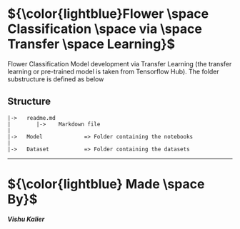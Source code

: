 # ${\color{lightblue}Flower \space Classification \space via \space Transfer \space Learning}$
Flower Classification Model development via Transfer Learning (the transfer learning or pre-trained model is taken from Tensorflow Hub).
The folder substructure is defined as below

## Structure
    
    |->   readme.md
    |        |->    Markdown file
    |
    |->   Model             => Folder containing the notebooks
    |
    |->   Dataset           => Folder containing the datasets
    
------

# ${\color{lightblue} Made \space By}$
<b><i>Vishu Kalier
